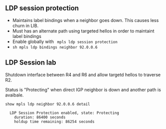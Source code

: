 ## LDP session protection

* Maintains label bindings when a neighbor goes down. This causes less churn in LIB.
* Must has an alternate path using targeted hellos in order to maintaint label bindings
* Enable globally with ``` mpls ldp session protection```
* ```sh mpls ldp bindings neighbor 92.0.0.6```



## LDP Session lab
Shutdown interface between R4 and R6 and allow targetd hellos to traverse R2.

Status is "Protecting" when direct IGP neighbor is down and another path is avaibale.
``` 
show mpls ldp neighbor 92.0.0.6 detail 

  LDP Session Protection enabled, state: Protecting
    duration: 86400 seconds
    holdup time remaining: 86254 seconds
```
